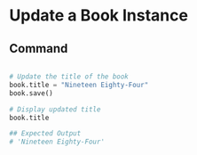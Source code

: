 # Update a Book Instance

## Command
```python

# Update the title of the book
book.title = "Nineteen Eighty-Four"
book.save()

# Display updated title
book.title  

## Expected Output
# 'Nineteen Eighty-Four'